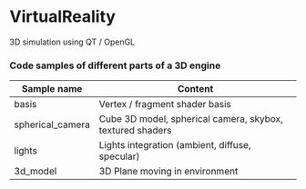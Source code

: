 # VirtualReality
3D simulation using QT / OpenGL

<h3>Code samples of different parts of a 3D engine</h3>

| Sample name      | Content                           |
| ----------------- | ------------------------------------- |
| basis            | Vertex / fragment shader basis                 |
| spherical_camera          | Cube 3D model, spherical camera, skybox, textured shaders     |
| lights          | Lights integration (ambient, diffuse, specular)     |
| 3d_model          | 3D Plane moving in environment     |

